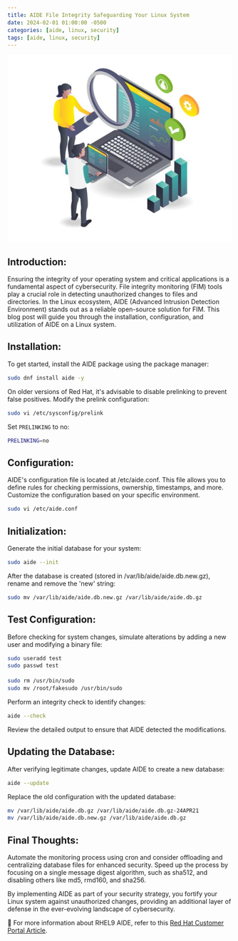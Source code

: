```yaml
---
title: AIDE File Integrity Safeguarding Your Linux System
date: 2024-02-01 01:00:00 -0500
categories: [aide, linux, security]
tags: [aide, linux, security]
---
```


![Understanding Git Workflow with Bitbucket](/assets/img/posts/2024/aide_file_integrity/aide_file_integrity.jpg)



## Introduction:

Ensuring the integrity of your operating system and critical applications is a fundamental aspect of cybersecurity. File integrity monitoring (FIM) tools play a crucial role in detecting unauthorized changes to files and directories. In the Linux ecosystem, AIDE (Advanced Intrusion Detection Environment) stands out as a reliable open-source solution for FIM. This blog post will guide you through the installation, configuration, and utilization of AIDE on a Linux system.

## Installation:

To get started, install the AIDE package using the package manager:

```bash
sudo dnf install aide -y
```

On older versions of Red Hat, it's advisable to disable prelinking to prevent false positives. Modify the prelink configuration:

```bash
sudo vi /etc/sysconfig/prelink
```

Set `PRELINKING` to no:

```bash
PRELINKING=no
```

## Configuration:

AIDE's configuration file is located at /etc/aide.conf. This file allows you to define rules for checking permissions, ownership, timestamps, and more. Customize the configuration based on your specific environment.

```bash
sudo vi /etc/aide.conf
```

## Initialization:

Generate the initial database for your system:

```bash
sudo aide --init
```

After the database is created (stored in /var/lib/aide/aide.db.new.gz), rename and remove the 'new' string:

```bash
sudo mv /var/lib/aide/aide.db.new.gz /var/lib/aide/aide.db.gz
```

## Test Configuration:

Before checking for system changes, simulate alterations by adding a new user and modifying a binary file:

```bash
sudo useradd test
sudo passwd test

sudo rm /usr/bin/sudo
sudo mv /root/fakesudo /usr/bin/sudo
```

Perform an integrity check to identify changes:

```bash
aide --check
```

Review the detailed output to ensure that AIDE detected the modifications.


## Updating the Database:

After verifying legitimate changes, update AIDE to create a new database:

```bash
aide --update
```

Replace the old configuration with the updated database:


```bash
mv /var/lib/aide/aide.db.gz /var/lib/aide/aide.db.gz-24APR21
mv /var/lib/aide/aide.db.new.gz /var/lib/aide/aide.db.gz
```

## Final Thoughts:

Automate the monitoring process using cron and consider offloading and centralizing database files for enhanced security. Speed up the process by focusing on a single message digest algorithm, such as sha512, and disabling others like md5, rmd160, and sha256.

By implementing AIDE as part of your security strategy, you fortify your Linux system against unauthorized changes, providing an additional layer of defense in the ever-evolving landscape of cybersecurity.


📝 For more information about RHEL9 AIDE, refer to this [Red Hat Customer Portal Article](https://access.redhat.com/documentation/en-us/red_hat_enterprise_linux/9/html/security_hardening/checking-integrity-with-aide_security-hardening).


